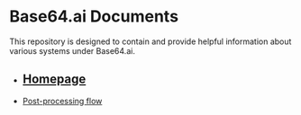 # Base64.ai Documents
This repository is designed to contain and provide helpful information about various systems under Base64.ai.

* ## [Homepage](https://github.com/base64ai/docs/wiki)


* [Post-processing flow](https://github.com/base64ai/docs/wiki/Post%E2%80%90processing-flow)
